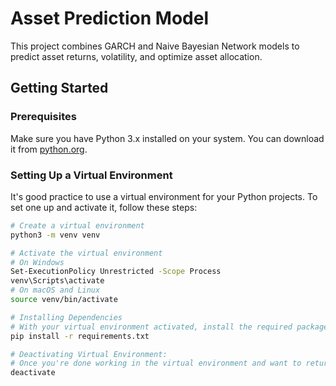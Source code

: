 # Asset Prediction Model

This project combines GARCH and Naive Bayesian Network models to predict asset returns, volatility, and optimize asset allocation.

## Getting Started

### Prerequisites

Make sure you have Python 3.x installed on your system. You can download it from [python.org](https://www.python.org/downloads/).

### Setting Up a Virtual Environment

It's good practice to use a virtual environment for your Python projects. To set one up and activate it, follow these steps:

```bash
# Create a virtual environment
python3 -m venv venv

# Activate the virtual environment
# On Windows
Set-ExecutionPolicy Unrestricted -Scope Process
venv\Scripts\activate
# On macOS and Linux
source venv/bin/activate

# Installing Dependencies
# With your virtual environment activated, install the required packages using pip:
pip install -r requirements.txt

# Deactivating Virtual Environment:
# Once you're done working in the virtual environment and want to return to the global Python environment, you can deactivate it:
deactivate